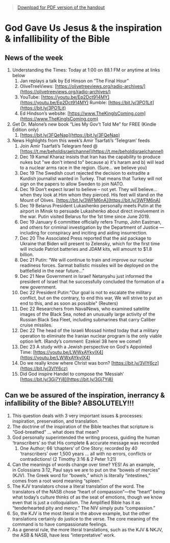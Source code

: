 >[Download for PDF version of the handout](/week122522.pdf)

# God Gave Us Jesus & the inspiration & infallibility of the Bible 

## News of the week
1. Understanding the Times: Today at 1:00 on 88.1 FM or anytime at links below              
	1. Jan replays a talk by Ed Hinson on “The Final Hour”
	1. OliveTreeViews: [https://olivetreeviews.org/radio-archives/](https://olivetreeviews.org/radio-archives/)
	1. YouTube:  [https://youtu.be/Ep2Dct914MY](https://youtu.be/Ep2Dct914MY)  Rumble:  [https://bit.ly/3PO1Lit](https://bit.ly/3PO1Lit) 
	1. Ed Hindson’s website: [https://www.TheKingIsComing.com](https://www.TheKingIsComing.com) 
1. Get Dr. Malone’s new book “Lies My Gov’t Told Me” for FREE (Kindle Edition only)
	1. [https://bit.ly/3FQeNap](https://bit.ly/3FQeNap) 
1. News Highlights from this week’s Amir Tsarfati’s ‘Telegram’ feeds 
	1. Join Amir Tsarfati’s Telegram feed @ [https://t.me/beholdisraelchannel](https://t.me/beholdisraelchannel) 
	1. Dec 19  Kamal Kharaz insists that Iran has the capability to produce nukes but "we don't intend to" because a) it's haram and b) will lead to a nuclear arms race in the region.  (Sure… we believe you)
	1. Dec 19  The Swedish court rejected the decision to extradite a Kurdish journalist wanted in Turkey.
That means that Turkey will not sign on the papers to allow Sweden to join NATO.
	1. Dec 19  Don’t expect Israel to believe – not yet. They will believe… when they look at Him whom they pierced. His feet will stand on the Mount of Olives. [https://bit.ly/3WFM6nA](https://bit.ly/3WFM6nA) 
	1. Dec 19  Belarus President Lukashenko personally meets Putin at the airport in Minsk to persuade Lukashenko about direct involvement in the war.  Putin visited Belarus for the 1st time since June 2019. 
	1. Dec 19  January 6 committee officially refers Trump, John Eastman, and others for criminal investigation by the Department of Justice — including for conspiracy and inciting and aiding insurrection. 
	1. Dec 20  The Associated Press reported that the aid package to Ukraine that Biden will present to Zelensky, which for the first time will include Patriot batteries and JDAM kits, will amount to $1.8 billion.
	1. Dec 21  Putin: “We will continue to train and improve our nuclear readiness forces. Sarmat ballistic missiles will be deployed on the battlefield in the near future...”
	1. Dec 21  New Government in Israel!  Netanyahu just informed the president of Israel that he successfully concluded the formation of a new government.
	1. Dec 22  President Putin:"Our goal is not to escalate the military conflict, but on the contrary, to end this war, We will strive to put an end to this, and as soon as possible" (Reuters)
	1. Dec 22  Researchers from NavalNews, who examined satellite images of the Black Sea, noted an unusually large activity of the Russian Black Sea Fleet, including submarines that carry Caliber cruise missiles.
	1. Dec 22  The head of the Israeli Mossad hinted today that a military operation to eliminate the Iranian nuclear program is the only viable option left. (Randy’s comment: Ezekiel 38 here we come!)
	1. Dec 23  A study with a Jewish perspective on God's Appointed Time: [https://youtu.be/LWWxAYkyIX4](https://youtu.be/LWWxAYkyIX4)
	1. Do we really know where Christ was born?   [https://bit.ly/3VlY6cz](https://bit.ly/3VlY6cz) 
	1. Did God inspire Handel to compose the ‘Messiah’   [https://bit.ly/3Gj7Yj8](https://bit.ly/3Gj7Yj8) 

## Can we be assured of the inspiration, inerrancy & infallibility of the Bible?  ABSOLUTELY!!!
1. This question deals with 3 very important issues & processes: inspiration, preservation, and translation.
1. The doctrine of the inspiration of the Bible teaches that scripture is “God-breathed” … what does that mean?
1. God personally superintended the writing process, guiding the human ‘transcribers’ so that His complete & accurate message was recorded
	1. One Author; 66 ‘chapters’ of One Story; recorded by 40 ‘transcribers’ over 1,500 years … all with no errors, conflicts or contradictions!   (2 Timothy 3:16  & 2 Peter 1:21)
1. Can the meanings of words change over time?  YES!  As an example, in Colossians 3:12, Paul says we are to put on the “bowels of mercies” (KJV). The Greek word for “bowels,” which is literally “intestines,” comes from a root word meaning “spleen.” 
1. The KJV translators chose a literal translation of the word. The translators of the NASB chose “heart of compassion”—the “heart” being what today’s culture thinks of as the seat of emotions, though we know even that is just a colloquialism. The Amplified Bible has it as “tenderhearted pity and mercy.” The NIV simply puts “compassion.”
1. So, the KJV is the most literal in the above example, but the other translations certainly do justice to the verse. The core meaning of the command is to have compassionate feelings.
1. As a general rule, the more literal translations, such as the KJV & NKJV, the ASB & NASB, have less “interpretative” work. 
